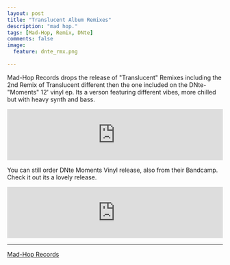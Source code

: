 ```yaml
---
layout: post
title: "Translucent Album Remixes"
description: "mad hop."
tags: [Mad-Hop, Remix, DNte]
comments: false
image:
  feature: dnte_rmx.png
  
---
```


Mad-Hop​ Records drops the release of "Translucent" Remixes including the 2nd Remix of Translucent different then the one included on the DNte​ - "Moments" 12' vinyl ep. Its a verson featuring different vibes, more chilled but with heavy synth and bass.


<iframe style="border: 0; width: 100%; height: 120px;" src="http://bandcamp.com/EmbeddedPlayer/album=3192182841/size=large/bgcol=ffffff/linkcol=0687f5/tracklist=false/artwork=small/track=3574151822/transparent=true/" seamless><a href="http://mad-hop.bandcamp.com/album/dnte-translucent-remixes">Dnte -Translucent Remixes by MAD-HOP</a></iframe>

You can still order DNte Moments Vinyl release, also from their Bandcamp. Check it out its a lovely release.

<iframe style="border: 0; width: 100%; height: 120px;" src="https://bandcamp.com/EmbeddedPlayer/album=817380093/size=large/bgcol=ffffff/linkcol=0687f5/tracklist=false/artwork=small/transparent=true/" seamless><a href="http://mad-hop.bandcamp.com/album/moments">Moments by Dnte</a></iframe> 

---

<div markdown="0"><a href="http://mad-hop-records.com/" target="_blank" class="btn btn-info">Mad-Hop Records</a></div>
